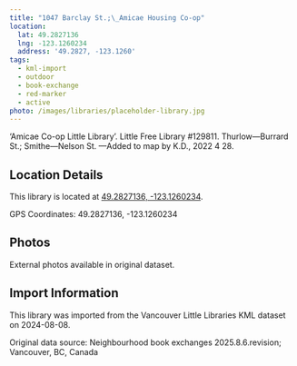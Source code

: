 ```yaml
---
title: "1047 Barclay St.;\_Amicae Housing Co-op"
location:
  lat: 49.2827136
  lng: -123.1260234
  address: '49.2827, -123.1260'
tags:
  - kml-import
  - outdoor
  - book-exchange
  - red-marker
  - active
photo: /images/libraries/placeholder-library.jpg
---
```

‘Amicae Co-op Little Library’. 
Little Free Library #129811.
Thurlow—Burrard St.; Smithe—Nelson St.
—Added to map by K.D., 2022 4 28. 

## Location Details

This library is located at [49.2827136, -123.1260234](https://www.google.com/maps?q=49.2827136,-123.1260234).

GPS Coordinates: 49.2827136, -123.1260234

## Photos

External photos available in original dataset.

## Import Information

This library was imported from the Vancouver Little Libraries KML dataset on 2024-08-08.

Original data source: Neighbourhood book exchanges 2025.8.6.revision; Vancouver, BC, Canada
